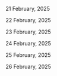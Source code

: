21 February, 2025

22 February, 2025

23 February, 2025

24 February, 2025

25 February, 2025

26 February, 2025